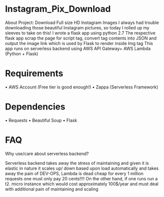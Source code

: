 # Instagram_Pix_Download

About Project: Download Full size HD Instagram Images
I always had trouble downloading those beautiful Instagram pictures, so today I rolled up my sleeves to take on this! I wrote a flask app using python 2.7
The respective flask app scrap the page for script tag, convert tag contents into JSON and output the image link which is used by Flask to render inside Img tag
This app runs on serverless backend using AWS API Gateway+ AWS Lambda (Python + Flask)   

# Requirements	
•	AWS Account (Free tier is good enough!)
•	Zappa (Serverless Framework) 

# Dependencies
•	Requests
•	Beautiful Soup
•	Flask

# FAQ

Why use/care about serverless backend?

Serverless backend takes away the stress of maintaining and given it is elastic in nature it scales up/ down based upon load automatically and takes away the pain of DEV-OPS, Lambda is dead cheap for every 1 million requests one must only pay 20 cents!!!! On the other hand, if one runs run a t2. micro instance which would cost approximately 100$/year and must deal with additional pain of maintaining and scaling  


